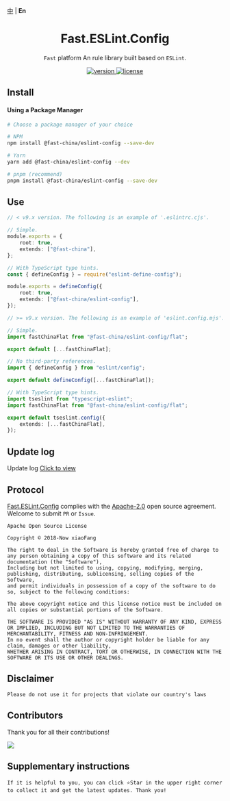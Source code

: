 [中](https://gitee.com/China-xiaoFang/fast.eslint.config) | **En**

<h1 align="center">Fast.ESLint.Config</h1>

<p align="center">
  <code>Fast</code> platform An rule library built based on <code>ESLint</code>.
</p>

<p align="center">
  <a href="https://www.npmjs.com/package/@fast-china/eslint-config">
    <img src="https://img.shields.io/npm/v/@fast-china/eslint-config?color=orange&label=" alt="version" />
  </a>
  <a href="https://gitee.com/China-xiaoFang/fast.eslint.config/blob/master/LICENSE">
    <img src="https://img.shields.io/npm/l/@fast-china/eslint-config" alt="license" />
  </a>
</p>

## Install

#### Using a Package Manager

```sh
# Choose a package manager of your choice

# NPM
npm install @fast-china/eslint-config --save-dev

# Yarn
yarn add @fast-china/eslint-config --dev

# pnpm (recommend)
pnpm install @fast-china/eslint-config --save-dev
```

## Use

```typescript
// < v9.x version. The following is an example of '.eslintrc.cjs'.

// Simple.
module.exports = {
	root: true,
	extends: ["@fast-china"],
};

// With TypeScript type hints.
const { defineConfig } = require("eslint-define-config");

module.exports = defineConfig({
	root: true,
	extends: ["@fast-china/eslint-config"],
});

// >= v9.x version. The following is an example of 'eslint.config.mjs'.

// Simple.
import fastChinaFlat from "@fast-china/eslint-config/flat";

export default [...fastChinaFlat];

// No third-party references.
import { defineConfig } from "eslint/config";

export default defineConfig([...fastChinaFlat]);

// With TypeScript type hints.
import tseslint from "typescript-eslint";
import fastChinaFlat from "@fast-china/eslint-config/flat";

export default tseslint.config({
	extends: [...fastChinaFlat],
});
```

## Update log

Update log [Click to view](https://gitee.com/China-xiaoFang/fast.eslint.config/commits/master)

## Protocol

[Fast.ESLint.Config](https://gitee.com/China-xiaoFang/fast.eslint.config) complies with the [Apache-2.0](https://gitee.com/China-xiaoFang/fast.eslint.config/blob/master/LICENSE) open source agreement. Welcome to submit `PR` or `Issue`.

```
Apache Open Source License

Copyright © 2018-Now xiaoFang

The right to deal in the Software is hereby granted free of charge to any person obtaining a copy of this software and its related documentation (the "Software"),
Including but not limited to using, copying, modifying, merging, publishing, distributing, sublicensing, selling copies of the Software,
and permit individuals in possession of a copy of the software to do so, subject to the following conditions:

The above copyright notice and this license notice must be included on all copies or substantial portions of the Software.

THE SOFTWARE IS PROVIDED "AS IS" WITHOUT WARRANTY OF ANY KIND, EXPRESS OR IMPLIED, INCLUDING BUT NOT LIMITED TO THE WARRANTIES OF MERCHANTABILITY, FITNESS AND NON-INFRINGEMENT.
In no event shall the author or copyright holder be liable for any claim, damages or other liability,
WHETHER ARISING IN CONTRACT, TORT OR OTHERWISE, IN CONNECTION WITH THE SOFTWARE OR ITS USE OR OTHER DEALINGS.
```

## Disclaimer

```
Please do not use it for projects that violate our country's laws
```

## Contributors

Thank you for all their contributions!

<a href="https://github.com/China-xiaoFang/Fast.ESLint.Config/graphs/contributors">
  <img src="https://contrib.rocks/image?repo=China-xiaoFang/Fast.ESLint.Config" />
</a>

## Supplementary instructions

```
If it is helpful to you, you can click ⭐Star in the upper right corner to collect it and get the latest updates. Thank you!
```
